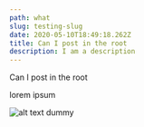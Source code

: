 ```yaml
---
path: what
slug: testing-slug
date: 2020-05-10T18:49:18.262Z
title: Can I post in the root
description: I am a description
---
```


Can I post in the root

lorem ipsum

![alt text dummy](assets/bob-peak-taking-aim-1983.jpg "image title dummy")
